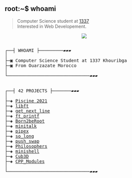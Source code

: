 ## root:~$ whoami
>  Computer Science student at [1337](https://1337.ma/en/) \
>  Interested in Web Developement.


<p align="center">  
<img src ="https://badge.mediaplus.ma/darkblue/mouaammo">
</p>

<pre>

┌──┤ WHOAMI ├─────────▰▰▰
│
├─▣ Computer Science Student at 1337 Khouribga
├─▣ From Ouarzazate Morocco
│
└───────────────────────────────▰▰▰


┌──┤ 42 PROJECTS ├───────▰▰▰
│
├─◈ <a href="https://github.com/achrafelkhnissi/1337/tree/master/Piscine-2021">Piscine 2021</a>
├─◈ <a href="https://github.com/mouaammou/libft-42">libft</a>
├─◈ <a href="https://github.com/mouaammou/get_next_line-42">get_next_line</a>
├─◈ <a href="https://github.com/achrafelkhnissi/ft_printf">ft_printf</a>
├─◈ <a href="https://github.com/achrafelkhnissi/Born2beRoot">Born2beRoot</a>
├─◈ <a href="https://github.com/achrafelkhnissi/minitalk">minitalk</a>
├─◈ <a href="https://github.com/mouaammou/pipex-42">pipex</a>
├─◈ <a href="https://github.com/mouaammou/so_long-42">so_long</a>
├─◈ <a href="https://github.com/mouaammou/push_swap">push_swap</a>
├─◈ <a href="https://github.com/mouaammou/philosophers-42">Philosophers</a>
├─◈ <a href="https://github.com/achrafelkhnissi/minishell">minishell</a>
├─◈ <a href="https://github.com/achrafelkhnissi/cub3d">Cub3D</a>
├─◈ <a href="https://github.com/achrafelkhnissi/CPP_Modules">CPP_Modules</a>
│
└───────────────────────────────▰▰▰

</pre>
